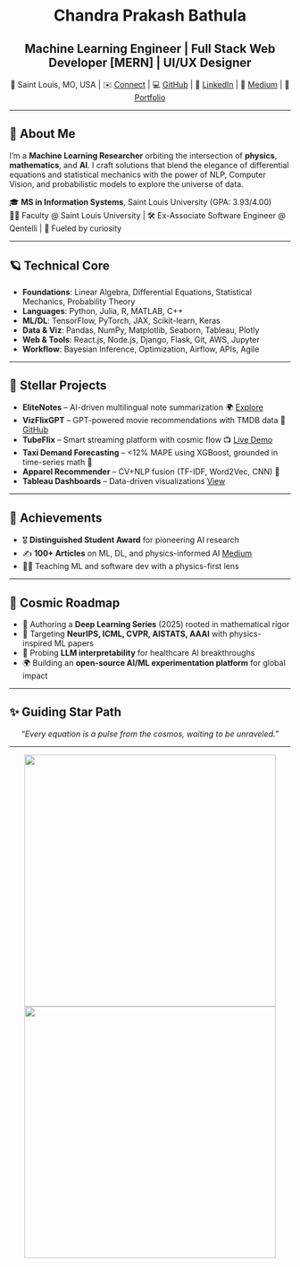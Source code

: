 <h1 align="center"> Chandra Prakash Bathula </h1>
<h2 align="center"> Machine Learning Engineer | Full Stack Web Developer [MERN] | UI/UX Designer </h2>

<p align="center">
📍 Saint Louis, MO, USA  |  ✉️ <a href="mailto:chandraprakash.bathula@slu.edu">Connect</a>  |  
💻 <a href="https://github.com/ChandraPrakash-Bathula">GitHub</a>  |  
🔗 <a href="https://www.linkedin.com/in/chandra-prakash-bathula/">LinkedIn</a>  |  
📝 <a href="https://medium.com/@ChandraPrakash-Bathula">Medium</a>  |  
🌠 <a href="https://portfolio-chandra-prakash-bathulas-projects.vercel.app/">Portfolio</a>
</p>

---

## 🚀 About Me

I’m a **Machine Learning Researcher** orbiting the intersection of **physics**, **mathematics**, and **AI**. I craft solutions that blend the elegance of differential equations and statistical mechanics with the power of NLP, Computer Vision, and probabilistic models to explore the universe of data.

🎓 **MS in Information Systems**, Saint Louis University (GPA: 3.93/4.00)  
👨‍🏫 Faculty @ Saint Louis University | 🛠 Ex-Associate Software Engineer @ Qentelli | 🌌 Fueled by curiosity

---

## 🪐 Technical Core

- **Foundations**: Linear Algebra, Differential Equations, Statistical Mechanics, Probability Theory  
- **Languages**: Python, Julia, R, MATLAB, C++  
- **ML/DL**: TensorFlow, PyTorch, JAX, Scikit-learn, Keras  
- **Data & Viz**: Pandas, NumPy, Matplotlib, Seaborn, Tableau, Plotly  
- **Web & Tools**: React.js, Node.js, Django, Flask, Git, AWS, Jupyter  
- **Workflow**: Bayesian Inference, Optimization, Airflow, APIs, Agile  

---

## 🌌 Stellar Projects

- **EliteNotes** – AI-driven multilingual note summarization 🌍 [Explore](https://elite-notes-poc.vercel.app/browse)  
- **VizFlixGPT** – GPT-powered movie recommendations with TMDB data 🎥 [GitHub](https://github.com/ChandraPrakash-Bathula)  
- **TubeFlix** – Smart streaming platform with cosmic flow 📺 [Live Demo](https://utubeflix-79845.web.app/)  
- **Taxi Demand Forecasting** – <12% MAPE using XGBoost, grounded in time-series math 🚖  
- **Apparel Recommender** – CV+NLP fusion (TF-IDF, Word2Vec, CNN) 👗  
- **Tableau Dashboards** – Data-driven visualizations [View](https://public.tableau.com/app/profile/chandra.prakash.bathula/vizzes)  

---

## 🏅 Achievements

- 🎖 **Distinguished Student Award** for pioneering AI research  
- ✍️ **100+ Articles** on ML, DL, and physics-informed AI [Medium](https://medium.com/@ChandraPrakash-Bathula)  
- 👨‍🏫 Teaching ML and software dev with a physics-first lens  

---

## 🔭 Cosmic Roadmap

- 📝 Authoring a **Deep Learning Series** (2025) rooted in mathematical rigor  
- 📜 Targeting **NeurIPS, ICML, CVPR, AISTATS, AAAI** with physics-inspired ML papers  
- 🧠 Probing **LLM interpretability** for healthcare AI breakthroughs  
- 🌍 Building an **open-source AI/ML experimentation platform** for global impact  

---

## ✨ Guiding Star Path

<p align="center"><i>“Every equation is a pulse from the cosmos, waiting to be unraveled.”</i></p>

---

<p align="center">
  <img src="https://github-readme-stats.vercel.app/api?username=ChandraPrakash-Bathula&show_icons=true&theme=transparent&hide_border=true&title_color=ffffff&text_color=bbbbbb&icon_color=ff4500" width="450"/>
  <img src="https://github-readme-streak-stats-eight.vercel.app/?user=ChandraPrakash-Bathula&theme=transparent&hide_border=true&background=00000000&stroke=ff4500&fire=ff4500" width="450"/>
</p>
